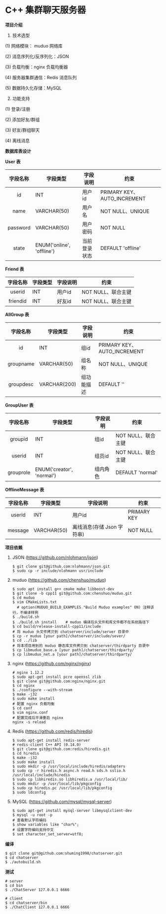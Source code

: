 # C++ 集群聊天服务器

**项目介绍**

1. 技术选型

  (1) 网络模块： muduo 网络库

  (2) 消息序列化/反序列化：JSON

  (3) 负载均衡：nginx 负载均衡器

  (4) 服务器集群通信：Redis 消息队列

  (5) 数据持久化存储：MySQL

2. 功能支持

  (1) 登录/注册

  (2) 添加好友/群组

  (3) 好友/群组聊天

  (4) 离线消息

**数据库表设计**

**User 表**

| 字段名称 | 字段类型                  | 字段说明     | 约束                        |
| :------: | ------------------------- | ------------ | --------------------------- |
|    id    | INT                       | 用户id       | PRIMARY KEY、AUTO_INCREMENT |
|   name   | VARCHAR(50)               | 用户名       | NOT NULL、UNIQUE            |
| password | VARCHAR(50)               | 用户密码     | NOT NULL                    |
|  state   | ENUM('online', 'offline') | 当前登录状态 | DEFAULT 'offline'           |

**Friend 表**

| 字段名称 | 字段类型 | 字段说明 | 约束               |
| :------: | -------- | -------- | ------------------ |
|  userid  | INT      | 用户id   | NOT NULL、联合主键 |
| friendid | INT      | 好友id   | NOT NULL、联合主键 |

**AllGroup 表**

| 字段名称  | 字段类型     | 字段说明   | 约束                        |
| :-------: | ------------ | ---------- | --------------------------- |
|    id     | INT          | 组id       | PRIMARY KEY、AUTO_INCREMENT |
| groupname | VARCHAR(50)  | 组名称     | NOT NULL、UNIQUE            |
| groupdesc | VARCHAR(200) | 组功能描述 | DEFAULT ''                  |

**GroupUser 表**

| 字段名称  | 字段类型                  | 字段说明 | 约束               |
| :-------: | ------------------------- | -------- | ------------------ |
|  groupid  | INT                       | 组id     | NOT NULL、联合主键 |
|  userid   | INT                       | 组员id   | NOT NULL、联合主键 |
| grouprole | ENUM('creator', 'normal') | 组内角色 | DEFAULT 'normal'   |

**OfflineMessage 表**

| 字段名称 | 字段类型    | 字段说明                   | 约束        |
| :------: | ----------- | -------------------------- | ----------- |
|  userid  | INT         | 用户id                     | PRIMARY KEY |
| message  | VARCHAR(50) | 离线消息(存储 Json 字符串) | NOT NULL    |



**项目依赖**

1. JSON (https://github.com/nlohmann/json)

   ```shell
   $ git clone git@github.com:nlohmann/json.git
   $ sudo cp -r include/nlohmann usr/include
   ```

2. muduo (https://github.com/chenshuo/muduo)

   ```shell
   $ sudo apt install g++ cmake make libboost-dev
   $ git clone -b cpp11 git@github.com:chenshuo/muduo.git
   $ cd muduo
   $ vim CMakeLists.txt
     # option(MUDUO_BUILD_EXAMPLES "Build Muduo examples" ON) 注释该行，不编译样例
   $ ./build.sh
   $ ./build.sh install    # muduo 编译后头文件和库文件都不在系统路径下
   $ cd build/release-install-cpp11/include
   # 将 muduo 头文件拷贝到 chatserver/include/server 目录中
   $ cp -r muduo [your path]/chatserver/include/sever/
   $ cd ../lib
   # 将本项目用到的 muduo 静态库文件拷贝到 chatserver/thirdparty 目录中
   $ cp libmuduo_base.a [your path]/chatserver/thirdparty/
   $ cp libmuduo_net.a [your path]/chatserver/thirdparty/
   ```

3. nginx (https://github.com/nginx/nginx)

   ```shell
   # nginx 1.12.2
   $ sudo apt-get install pcre openssl zlib
   $ git clone git@github.com:nginx/nginx.git
   $ cd nginx
   $ ./configure --with-stream
   $ make -j32
   $ sudo make install
   # 配置 nginx 负载均衡
   $ cd conf
   $ vim nginx.conf
   # 配置完成后平滑重启 nginx
   nginx -s reload
   ```

4. Redis (https://github.com/redis/hiredis)

   ```shell
   $ sudo apt-get install redis-server
   # redis-client C++ API (0.14.0)
   $ git clone git@github.com:redis/hiredis.git
   $ cd hiredis
   $ make -j32
   $ sudo make install
   $ sudo mkdir -p /usr/local/include/hiredis/adapters
   $ sudo cp -r hiredis.h async.h read.h sds.h sslio.h /usr/local/include/hiredis
   $ sudo cp libhiredis.so libhiredis.a /usr/local/lib/
   $ sudo mkdir -p /usr/local/lib/pkgconfig
   $ sudo cp hiredis.pc /usr/local/lib/pkgconfig
   $ sudo ldconfig
   ```

5. MySQL (https://github.com/mysql/mysql-server)

   ```shell
   $ sudo apt-get install mysql-server libmysqlclient-dev
   $ mysql -u root -p
   # 查看默认字符编码
   $ show variables like "char%";
   # 设置字符编码支持中文
   $ set character_set_server=utf8;
   ```

   

**编译**

```shell
$ git clone git@github.com:shuming1998/chatserver.git
$ cd chatserver
$ ./autobuild.sh
```



**测试**

```shell
# server
$ cd bin
$ ./ChatServer 127.0.0.1 6666
```



```shell
# client
$ cd chatserver/bin
$ ./ChatClient 127.0.0.1 6666
```



